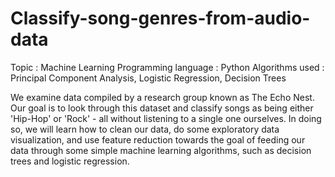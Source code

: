 # Classify-song-genres-from-audio-data

Topic : Machine Learning
Programming language : Python
Algorithms used : Principal Component Analysis, Logistic Regression, Decision Trees

We examine data compiled by a research group known as The Echo Nest. Our goal is to look through this dataset and classify songs as being either 'Hip-Hop' or 'Rock' - all without listening to a single one ourselves. In doing so, we will learn how to clean our data, do some exploratory data visualization, and use feature reduction towards the goal of feeding our data through some simple machine learning algorithms, such as decision trees and logistic regression.

